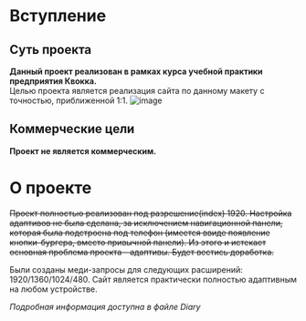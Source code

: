 #  Вступление
## Суть проекта
**Данный проект реализован в рамках курса учебной практики предприятия Квокка.**
<br>Целью проекта является реализация сайта по данному макету с точностью, приближенной 1:1. 
![image](https://github.com/ObitoUtiha/ForKvokka/assets/82911832/e19a6533-7835-46b7-8d44-03e60f5c2d9c)

## Коммерческие цели
**Проект не является коммерческим.**

# О проекте
~~Проект полностью реализован под разрешение(index) 1920. Настройка адаптивов не была сделана, за исключением навигационной панели, которая была подстроена под телефон (имеется ввиде появление кнопки-бургера, вместо привычной панели).
Из этого и истекает основная проблема проекта - адаптивы. Будет вестись доработка.~~

Были созданы меди-запросы для следующих расширений: 1920/1360/1024/480. Сайт является практически полностью адаптивным на любом устройстве.

*Подробная информация доступна в файле Diary*
